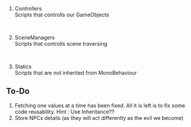 1. Controllers<br>
Scripts that controlls our GameObjects
<br>

2. SceneManagers<br>
Scripts that controlls scene traversing
<br>

3. Statics <br>
Scripts that are not inherited from MonoBehaviour <br>


## To-Do<br>
1. Fetching one values at a time has been fixed. All it is left is to fix some code reusability. Hint : Use Inheritance?? 
2. Store NPCs details (as they will act differently as the evil we become)
